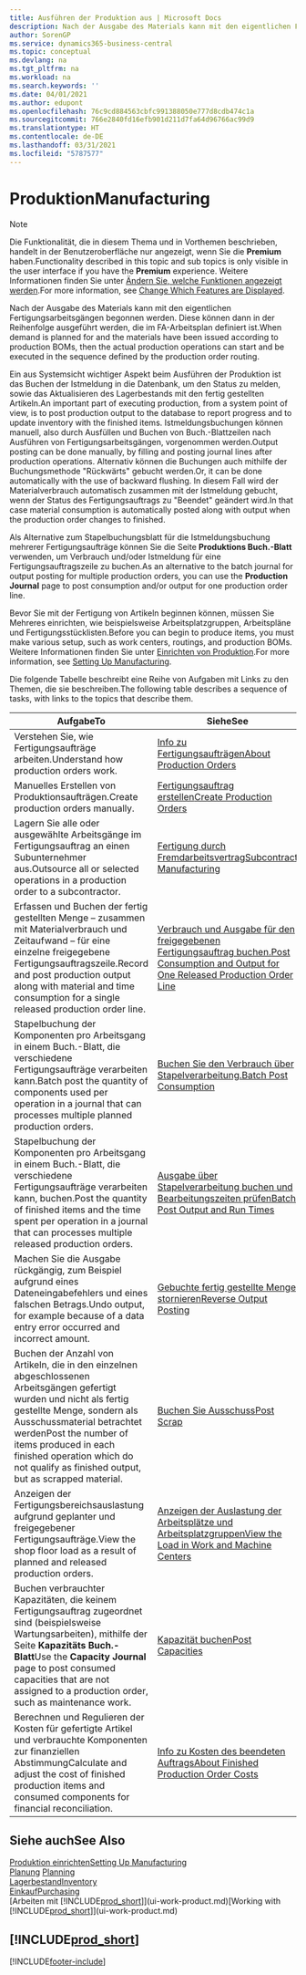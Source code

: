 ```yaml
---
title: Ausführen der Produktion aus | Microsoft Docs
description: Nach der Ausgabe des Materials kann mit den eigentlichen Fertigungsarbeitsgängen begonnen werden. Diese können dann in der Reihenfolge ausgeführt werden, die im FA-Arbeitsplan definiert ist.
author: SorenGP
ms.service: dynamics365-business-central
ms.topic: conceptual
ms.devlang: na
ms.tgt_pltfrm: na
ms.workload: na
ms.search.keywords: ''
ms.date: 04/01/2021
ms.author: edupont
ms.openlocfilehash: 76c9cd884563cbfc991388050e777d8cdb474c1a
ms.sourcegitcommit: 766e2840fd16efb901d211d7fa64d96766ac99d9
ms.translationtype: HT
ms.contentlocale: de-DE
ms.lasthandoff: 03/31/2021
ms.locfileid: "5787577"
---
```

# <a name="manufacturing"></a><span data-ttu-id="f211d-103">Produktion</span><span class="sxs-lookup"><span data-stu-id="f211d-103">Manufacturing</span></span>
> [!NOTE]
> <span data-ttu-id="f211d-104">Die Funktionalität, die in diesem Thema und in Vorthemen beschrieben, handelt in der Benutzeroberfläche nur angezeigt, wenn Sie die **Premium** haben.</span><span class="sxs-lookup"><span data-stu-id="f211d-104">Functionality described in this topic and sub topics is only visible in the user interface if you have the **Premium** experience.</span></span> <span data-ttu-id="f211d-105">Weitere Informationen finden Sie unter [Ändern Sie, welche Funktionen angezeigt werden](ui-experiences.md).</span><span class="sxs-lookup"><span data-stu-id="f211d-105">For more information, see [Change Which Features are Displayed](ui-experiences.md).</span></span>

<span data-ttu-id="f211d-106">Nach der Ausgabe des Materials kann mit den eigentlichen Fertigungsarbeitsgängen begonnen werden. Diese können dann in der Reihenfolge ausgeführt werden, die im FA-Arbeitsplan definiert ist.</span><span class="sxs-lookup"><span data-stu-id="f211d-106">When demand is planned for and the materials have been issued according to production BOMs, then the actual production operations can start and be executed in the sequence defined by the production order routing.</span></span>  

<span data-ttu-id="f211d-107">Ein aus Systemsicht wichtiger Aspekt beim Ausführen der Produktion ist das Buchen der Istmeldung in die Datenbank, um den Status zu melden, sowie das Aktualisieren des Lagerbestands mit den fertig gestellten Artikeln.</span><span class="sxs-lookup"><span data-stu-id="f211d-107">An important part of executing production, from a system point of view, is to post production output to the database to report progress and to update inventory with the finished items.</span></span> <span data-ttu-id="f211d-108">Istmeldungsbuchungen können manuell, also durch Ausfüllen und Buchen von Buch.-Blattzeilen nach Ausführen von Fertigungsarbeitsgängen, vorgenommen werden.</span><span class="sxs-lookup"><span data-stu-id="f211d-108">Output posting can be done manually, by filling and posting journal lines after production operations.</span></span> <span data-ttu-id="f211d-109">Alternativ können die Buchungen auch mithilfe der Buchungsmethode "Rückwärts" gebucht werden.</span><span class="sxs-lookup"><span data-stu-id="f211d-109">Or, it can be done automatically with the use of backward flushing.</span></span> <span data-ttu-id="f211d-110">In diesem Fall wird der Materialverbrauch automatisch zusammen mit der Istmeldung gebucht, wenn der Status des Fertigungsauftrags zu "Beendet" geändert wird.</span><span class="sxs-lookup"><span data-stu-id="f211d-110">In that case material consumption is automatically posted along with output when the production order changes to finished.</span></span>  

<span data-ttu-id="f211d-111">Als Alternative zum Stapelbuchungsblatt für die Istmeldungsbuchung mehrerer Fertigungsaufträge können Sie die Seite **Produktions Buch.-Blatt** verwenden, um Verbrauch und/oder Istmeldung für eine Fertigungsauftragszeile zu buchen.</span><span class="sxs-lookup"><span data-stu-id="f211d-111">As an alternative to the batch journal for output posting for multiple production orders, you can use the **Production Journal** page to post consumption and/or output for one production order line.</span></span>

<span data-ttu-id="f211d-112">Bevor Sie mit der Fertigung von Artikeln beginnen können, müssen Sie Mehreres einrichten, wie beispielsweise Arbeitsplatzgruppen, Arbeitspläne und Fertigungsstücklisten.</span><span class="sxs-lookup"><span data-stu-id="f211d-112">Before you can begin to produce items, you must make various setup, such as work centers, routings, and production BOMs.</span></span> <span data-ttu-id="f211d-113">Weitere Informationen finden Sie unter [Einrichten von Produktion](production-configure-production-processes.md).</span><span class="sxs-lookup"><span data-stu-id="f211d-113">For more information, see [Setting Up Manufacturing](production-configure-production-processes.md).</span></span>

<span data-ttu-id="f211d-114">Die folgende Tabelle beschreibt eine Reihe von Aufgaben mit Links zu den Themen, die sie beschreiben.</span><span class="sxs-lookup"><span data-stu-id="f211d-114">The following table describes a sequence of tasks, with links to the topics that describe them.</span></span>   

|<span data-ttu-id="f211d-115">**Aufgabe**</span><span class="sxs-lookup"><span data-stu-id="f211d-115">**To**</span></span>|<span data-ttu-id="f211d-116">**Siehe**</span><span class="sxs-lookup"><span data-stu-id="f211d-116">**See**</span></span>|  
|------------|-------------|  
|<span data-ttu-id="f211d-117">Verstehen Sie, wie Fertigungsaufträge arbeiten.</span><span class="sxs-lookup"><span data-stu-id="f211d-117">Understand how production orders work.</span></span>|[<span data-ttu-id="f211d-118">Info zu Fertigungsaufträgen</span><span class="sxs-lookup"><span data-stu-id="f211d-118">About Production Orders</span></span>](production-about-production-orders.md)|
|<span data-ttu-id="f211d-119">Manuelles Erstellen von Produktionsaufträgen.</span><span class="sxs-lookup"><span data-stu-id="f211d-119">Create production orders manually.</span></span>|[<span data-ttu-id="f211d-120">Fertigungsauftrag erstellen</span><span class="sxs-lookup"><span data-stu-id="f211d-120">Create Production Orders</span></span>](production-how-to-create-production-orders.md)|
|<span data-ttu-id="f211d-121">Lagern Sie alle oder ausgewählte Arbeitsgänge im Fertigungsauftrag an einen Subunternehmer aus.</span><span class="sxs-lookup"><span data-stu-id="f211d-121">Outsource all or selected operations in a production order to a subcontractor.</span></span>|[<span data-ttu-id="f211d-122">Fertigung durch Fremdarbeitsvertrag</span><span class="sxs-lookup"><span data-stu-id="f211d-122">Subcontract Manufacturing</span></span>](production-how-to-subcontract-manufacturing.md)|
|<span data-ttu-id="f211d-123">Erfassen und Buchen der fertig gestellten Menge – zusammen mit Materialverbrauch und Zeitaufwand – für eine einzelne freigegebene Fertigungsauftragszeile.</span><span class="sxs-lookup"><span data-stu-id="f211d-123">Record and post production output along with material and time consumption for a single released production order line.</span></span>|[<span data-ttu-id="f211d-124">Verbrauch und Ausgabe für den freigegebenen Fertigungsauftrag buchen.</span><span class="sxs-lookup"><span data-stu-id="f211d-124">Post Consumption and Output for One Released Production Order Line</span></span>](production-how-to-register-consumption-and-output.md)|  
|<span data-ttu-id="f211d-125">Stapelbuchung der Komponenten pro Arbeitsgang in einem Buch.-Blatt, die verschiedene Fertigungsaufträge verarbeiten kann.</span><span class="sxs-lookup"><span data-stu-id="f211d-125">Batch post the quantity of components used per operation in a journal that can processes multiple planned production orders.</span></span>|[<span data-ttu-id="f211d-126">Buchen Sie den Verbrauch über Stapelverarbeitung.</span><span class="sxs-lookup"><span data-stu-id="f211d-126">Batch Post Consumption</span></span>](production-how-to-post-consumption.md)|
|<span data-ttu-id="f211d-127">Stapelbuchung der Komponenten pro Arbeitsgang in einem Buch.-Blatt, die verschiedene Fertigungsaufträge verarbeiten kann, buchen.</span><span class="sxs-lookup"><span data-stu-id="f211d-127">Post the quantity of finished items and the time spent per operation in a journal that can processes multiple released production orders.</span></span>|[<span data-ttu-id="f211d-128">Ausgabe über Stapelverarbeitung buchen und Bearbeitungszeiten prüfen</span><span class="sxs-lookup"><span data-stu-id="f211d-128">Batch Post Output and Run Times</span></span>](production-how-to-post-output-quantity.md)|
|<span data-ttu-id="f211d-129">Machen Sie die Ausgabe rückgängig, zum Beispiel aufgrund eines Dateneingabefehlers und eines falschen Betrags.</span><span class="sxs-lookup"><span data-stu-id="f211d-129">Undo output, for example because of a data entry error occurred and incorrect amount.</span></span>  |[<span data-ttu-id="f211d-130">Gebuchte fertig gestellte Menge stornieren</span><span class="sxs-lookup"><span data-stu-id="f211d-130">Reverse Output Posting</span></span>](production-how-to-reverse-output-posting.md)|  
|<span data-ttu-id="f211d-131">Buchen der Anzahl von Artikeln, die in den einzelnen abgeschlossenen Arbeitsgängen gefertigt wurden und nicht als fertig gestellte Menge, sondern als Ausschussmaterial betrachtet werden</span><span class="sxs-lookup"><span data-stu-id="f211d-131">Post the number of items produced in each finished operation which do not qualify as finished output, but as scrapped material.</span></span>|[<span data-ttu-id="f211d-132">Buchen Sie Ausschuss</span><span class="sxs-lookup"><span data-stu-id="f211d-132">Post Scrap</span></span>](production-how-to-post-scrap.md)|
|<span data-ttu-id="f211d-133">Anzeigen der Fertigungsbereichsauslastung aufgrund geplanter und freigegebener Fertigungsaufträge.</span><span class="sxs-lookup"><span data-stu-id="f211d-133">View the shop floor load as a result of planned and released production orders.</span></span>|[<span data-ttu-id="f211d-134">Anzeigen der Auslastung der Arbeitsplätze und Arbeitsplatzgruppen</span><span class="sxs-lookup"><span data-stu-id="f211d-134">View the Load in Work and Machine Centers</span></span>](production-how-to-view-the-load-on-work-centers.md)|      
|<span data-ttu-id="f211d-135">Buchen verbrauchter Kapazitäten, die keinem Fertigungsauftrag zugeordnet sind (beispielsweise Wartungsarbeiten), mithilfe der Seite **Kapazitäts Buch.-Blatt**</span><span class="sxs-lookup"><span data-stu-id="f211d-135">Use the **Capacity Journal** page to post consumed capacities that are not assigned to a production order, such as maintenance work.</span></span>|[<span data-ttu-id="f211d-136">Kapazität buchen</span><span class="sxs-lookup"><span data-stu-id="f211d-136">Post Capacities</span></span>](production-how-to-post-capacities.md)|  
|<span data-ttu-id="f211d-137">Berechnen und Regulieren der Kosten für gefertigte Artikel und verbrauchte Komponenten zur finanziellen Abstimmung</span><span class="sxs-lookup"><span data-stu-id="f211d-137">Calculate and adjust the cost of finished production items and consumed components for financial reconciliation.</span></span>|[<span data-ttu-id="f211d-138">Info zu Kosten des beendeten Auftrags</span><span class="sxs-lookup"><span data-stu-id="f211d-138">About Finished Production Order Costs</span></span>](finance-about-finished-production-order-costs.md)|  

## <a name="see-also"></a><span data-ttu-id="f211d-139">Siehe auch</span><span class="sxs-lookup"><span data-stu-id="f211d-139">See Also</span></span>  
[<span data-ttu-id="f211d-140">Produktion einrichten</span><span class="sxs-lookup"><span data-stu-id="f211d-140">Setting Up Manufacturing</span></span>](production-configure-production-processes.md)  
<span data-ttu-id="f211d-141">[Planung](production-planning.md)    </span><span class="sxs-lookup"><span data-stu-id="f211d-141">[Planning](production-planning.md)    </span></span>  
[<span data-ttu-id="f211d-142">Lagerbestand</span><span class="sxs-lookup"><span data-stu-id="f211d-142">Inventory</span></span>](inventory-manage-inventory.md)  
[<span data-ttu-id="f211d-143">Einkauf</span><span class="sxs-lookup"><span data-stu-id="f211d-143">Purchasing</span></span>](purchasing-manage-purchasing.md)  
<span data-ttu-id="f211d-144">[Arbeiten mit [!INCLUDE[prod_short](includes/prod_short.md)]](ui-work-product.md)</span><span class="sxs-lookup"><span data-stu-id="f211d-144">[Working with [!INCLUDE[prod_short](includes/prod_short.md)]](ui-work-product.md)</span></span>

## [!INCLUDE[prod_short](includes/free_trial_md.md)]  


[!INCLUDE[footer-include](includes/footer-banner.md)]